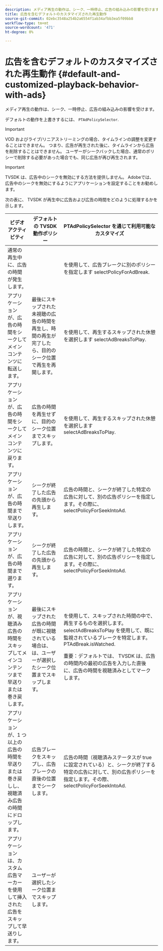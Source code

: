 ```yaml
---
description: メディア再生の動作は、シーク、一時停止、広告の組み込みの影響を受けます。
title: 広告を含むデフォルトのカスタマイズされた再生動作
source-git-commit: 02ebc3548a254b2a6554f1ab34afbb3ea5f09bb8
workflow-type: tm+mt
source-wordcount: '471'
ht-degree: 0%

---
```


# 広告を含むデフォルトのカスタマイズされた再生動作 {#default-and-customized-playback-behavior-with-ads}

メディア再生の動作は、シーク、一時停止、広告の組み込みの影響を受けます。

デフォルトの動作を上書きするには、 `PTAdPolicySelector`.

>[!IMPORTANT]
>
>VOD およびライブ/リニアストリーミングの場合、タイムラインの調整を変更することはできません。 つまり、広告が再生された後に、タイムラインから広告を削除することはできません。 ユーザーがシークバックした場合、通常のポリシーで削除する必要があった場合でも、同じ広告が再び再生されます。

>[!IMPORTANT]
>
>TVSDK は、広告中のシークを無効にする方法を提供しません。 Adobeでは、広告中のシークを無効にするようにアプリケーションを設定することをお勧めします。

次の表に、 TVSDK が再生中に広告および広告の時間をどのように処理するかを示します。

<table id="table_466538B1C2A646B89EB4F9AA111203BE"> 
 <thead> 
  <tr> 
   <th colname="col1" class="entry"><b>ビデオアクティビティ</b></th> 
   <th colname="col2" class="entry"><b>デフォルトの TVSDK 動作ポリシー</b></th> 
   <th colname="col3" class="entry"><b>PTAdPolicySelector を通じて利用可能なカスタマイズ</b></th>
  </tr>
 </thead>
 <tbody> 
  <tr> 
   <td colname="col1"> 通常の再生中に、広告の時間が発生します。 </td> 
   <td colname="col2"></td> 
   <td colname="col3">を使用して、広告ブレークに別のポリシーを指定します <span class="codeph"> selectPolicyForAdBreak</span>. </td> 
  </tr> 
  <tr> 
   <td colname="col1"> アプリケーションが、広告の時間をシークしてメインコンテンツに転送します。 </td> 
   <td colname="col2"> 最後にスキップされた未視聴の広告の時間を再生し、時間の再生が完了したら、目的のシーク位置で再生を再開します。 </td> 
   <td colname="col3">を使用して、再生するスキップされた休憩を選択します <span class="codeph"> selectAdBreaksToPlay</span>. </td> 
  </tr> 
  <tr> 
   <td colname="col1"> アプリケーションが、広告の時間をシークしてメインコンテンツに戻ります。 </td> 
   <td colname="col2"> 広告の時間を再生せずに、目的のシーク位置までスキップします。 </td> 
   <td colname="col3">を使用して、再生するスキップされた休憩を選択します <span class="codeph"> selectAdBreaksToPlay</span>.                      </td> 
  </tr> 
  <tr> 
   <td colname="col1"> アプリケーションが、広告の時間まで早送りします。 </td> 
   <td colname="col2"> シークが終了した広告の先頭から再生します。 </td> 
   <td colname="col3">広告の時間と、シークが終了した特定の広告に対して、別の広告ポリシーを指定します。その際に、 <span class="codeph"> selectPolicyForSeekIntoAd</span>. </td> 
  </tr> 
  <tr> 
   <td colname="col1"> アプリケーションが、広告の時間まで遡ります。 </td> 
   <td colname="col2"> シークが終了した広告の先頭から再生します。 </td> 
   <td colname="col3">広告の時間と、シークが終了した特定の広告に対して、別の広告ポリシーを指定します。その際に、 <span class="codeph"> selectPolicyForSeekIntoAd</span>. </td> 
  </tr> 
  <tr> 
   <td colname="col1"> アプリケーションが、視聴済み広告の時間をスキップしてメインコンテンツまで早送りまたは巻き戻します。 </td> 
   <td colname="col2"> 最後にスキップされた広告の時間が既に視聴されている場合は、は、ユーザーが選択したシーク位置までスキップします。 </td> 
   <td colname="col3">を使用して、スキップされた時間の中で、再生するものを選択します。 <span class="codeph"> selectAdBreaksToPlay</span> を使用して、既に監視されているブレークを特定します。 <span class="codeph"> PTAdBreak.isWatched</span>. <p> <p>重要：デフォルトでは、 TVSDK は、広告の時間内の最初の広告を入力した直後に、広告の時間を視聴済みとしてマークします。 </p> </p> </td> 
  </tr> 
  <tr> 
   <td colname="col1"> アプリケーションが、1 つ以上の広告の時間を早送りまたは巻き戻しし、視聴済み広告の時間にドロップします。 </td> 
   <td colname="col2"> 広告ブレークをスキップし、広告ブレークの直後の位置までシークします。 </td> 
   <td colname="col3">広告の時間（視聴済みステータスが true に設定されている）と、シークが終了する特定の広告に対して、別の広告ポリシーを指定します。その際、 <span class="codeph"> selectPolicyForSeekIntoAd</span>. </td> 
  </tr> 
  <tr> 
   <td colname="col1"> アプリケーションは、カスタム広告マーカーを使用して挿入された広告をスキップして早送りします。 </td> 
   <td colname="col2"> ユーザーが選択したシーク位置までスキップします。 </td> 
   <td colname="col3"></td> 
  </tr> 
 </tbody> 
</table>
